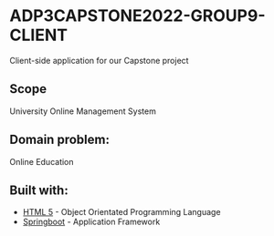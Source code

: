 # ADP3CAPSTONE2022-GROUP9-CLIENT
Client-side application for our Capstone project

## Scope

University Online Management System

## **Domain problem:**

Online Education

## Built with:

- [HTML 5](https://www.java.com/en/) - Object Orientated Programming Language
- [Springboot](https://spring.io/projects/spring-boot) - Application Framework

